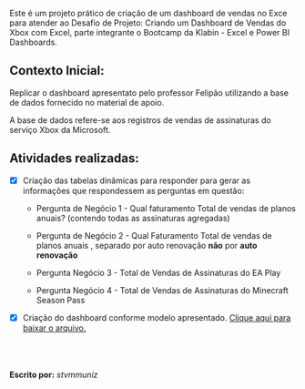 Este é um projeto prático de criação de um dashboard de vendas no Exce para atender ao Desafio de Projeto: Criando um Dashboard de Vendas do Xbox com Excel, parte integrante o Bootcamp da Klabin - Excel e Power BI Dashboards.

## Contexto Inicial:

Replicar o dashboard apresentato pelo professor Felipão utilizando a base de dados fornecido no material de apoio.

A base de dados refere-se aos registros de vendas de assinaturas do serviço Xbox da Microsoft.


## Atividades realizadas:
- [X] Criação das tabelas dinâmicas para responder para gerar as informações que respondessem as perguntas em questão:
    
    * Pergunta de Negócio 1 - Qual faturamento Total de vendas de planos anuais? (contendo todas as assinaturas agregadas)

    * Pergunta de Negócio 2 - Qual Faturamento Total de vendas de planos anuais , separado por auto renovação **não** por **auto renovação**

    * Pergunta Negócio 3 - Total de Vendas de Assinaturas do EA Play

    * Pergunta Negócio 4 - Total de Vendas de Assinaturas do Minecraft Season Pass


- [X] Criação do dashboard conforme modelo apresentado. [Clique aqui para baixar o arquivo.](Dashboard_Vendas_stvmmuniz_rev00.xlsx)


     
<br><br><br>
**Escrito por:** *stvmmuniz*
